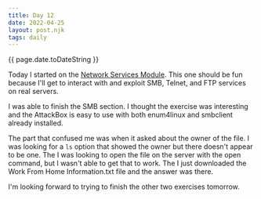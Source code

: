 ```yaml
---
title: Day 12
date: 2022-04-25
layout: post.njk
tags: daily
---
```


{{ page.date.toDateString }}


Today I started on the [Network Services Module](https://tryhackme.com/room/networkservices). This one should be fun because I'll get to interact with and exploit SMB, Telnet, and FTP services on real servers.

I was able to finish the SMB section. I thought the exercise was interesting and the AttackBox is easy to use with both enum4linux and smbclient already installed.

The part that confused me was when it asked about the owner of the file. I was looking for a `ls` option that showed the owner but there doesn't appear to be one. The I was looking to open the file on the server with the open command, but I wasn't able to get that to work. The I just downloaded the Work From Home Information.txt file and the answer was there.

I'm looking forward to trying to finish the other two exercises tomorrow.